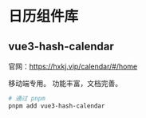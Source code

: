 # 日历组件库

## vue3-hash-calendar

官网：https://hxkj.vip/calendar/#/home

移动端专用。
功能丰富，文档完善。

```sh
# 通过 pnpm
pnpm add vue3-hash-calendar
```
